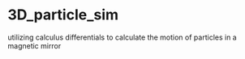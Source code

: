 # 3D_particle_sim
utilizing calculus differentials to calculate the motion of particles in a magnetic mirror
